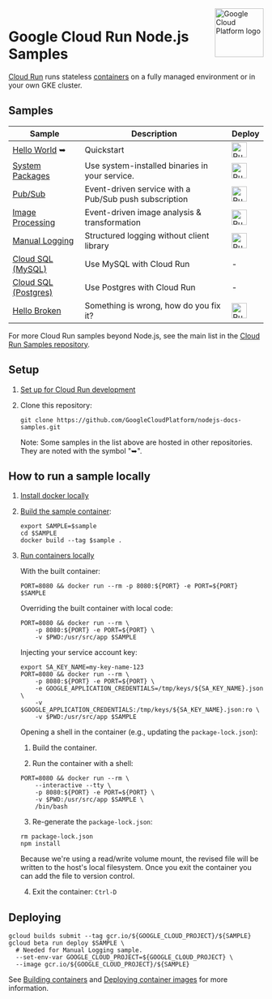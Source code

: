 <img src="https://avatars2.githubusercontent.com/u/2810941?v=3&s=96" alt="Google Cloud Platform logo" title="Google Cloud Platform" align="right" height="96" width="96"/>

# Google Cloud Run Node.js Samples

[Cloud Run][run_docs] runs stateless [containers](https://cloud.google.com/containers/) on a fully managed environment or in your own GKE cluster.

## Samples

|                 Sample                  |        Description       |     Deploy    |
| --------------------------------------- | ------------------------ | ------------- |
|[Hello World][helloworld]&nbsp;&#10149;  | Quickstart | [<img src="https://storage.googleapis.com/cloudrun/button.svg" alt="Run on Google Cloud" height="30"/>][run_button_helloworld] |
|[System Packages][system_package]       | Use system-installed binaries in your service. | [<img src="https://storage.googleapis.com/cloudrun/button.svg" alt="Run on Google Cloud" height="30">][run_button_system_package] |
|[Pub/Sub][pubsub]                        | Event-driven service with a Pub/Sub push subscription | [<img src="https://storage.googleapis.com/cloudrun/button.svg" alt="Run on Google Cloud" height="30"/>][run_button_pubsub] |
|[Image Processing][image_processing]     | Event-driven image analysis & transformation | [<img src="https://storage.googleapis.com/cloudrun/button.svg" alt="Run on Google Cloud" height="30"/>][run_button_image_processing] |
|[Manual Logging][manual_logging]         | Structured logging without client library | [<img src="https://storage.googleapis.com/cloudrun/button.svg" alt="Run on Google Cloud" height="30"/>][run_button_manual_logging] |
|[Cloud SQL (MySQL)][mysql]               | Use MySQL with Cloud Run | - |
|[Cloud SQL (Postgres)][postgres]         | Use Postgres with Cloud Run | - |
|[Hello Broken][hello_broken]             | Something is wrong, how do you fix it? | [<img src="https://storage.googleapis.com/cloudrun/button.svg" alt="Run on Google Cloud" height="30"/>][run_button_hello_broken] |

For more Cloud Run samples beyond Node.js, see the main list in the [Cloud Run Samples repository](https://github.com/GoogleCloudPlatform/cloud-run-samples).

## Setup

1. [Set up for Cloud Run development](https://cloud.google.com/run/docs/setup)

2. Clone this repository:

    ```
    git clone https://github.com/GoogleCloudPlatform/nodejs-docs-samples.git
    ```

    Note: Some samples in the list above are hosted in other repositories. They are noted with the symbol "&#10149;".


## How to run a sample locally

1. [Install docker locally](https://docs.docker.com/install/)

2. [Build the sample container](https://cloud.google.com/run/docs/building/containers#building_locally_and_pushing_using_docker):

    ```
    export SAMPLE=$sample
    cd $SAMPLE
    docker build --tag $sample .
    ```

3. [Run containers locally](https://cloud.google.com/run/docs/testing/local)

    With the built container:

    ```
    PORT=8080 && docker run --rm -p 8080:${PORT} -e PORT=${PORT} $SAMPLE
    ```

    Overriding the built container with local code:

    ```
    PORT=8080 && docker run --rm \
        -p 8080:${PORT} -e PORT=${PORT} \
        -v $PWD:/usr/src/app $SAMPLE
    ```

    Injecting your service account key:

    ```
    export SA_KEY_NAME=my-key-name-123
    PORT=8080 && docker run --rm \
        -p 8080:${PORT} -e PORT=${PORT} \
        -e GOOGLE_APPLICATION_CREDENTIALS=/tmp/keys/${SA_KEY_NAME}.json \
        -v $GOOGLE_APPLICATION_CREDENTIALS:/tmp/keys/${SA_KEY_NAME}.json:ro \
        -v $PWD:/usr/src/app $SAMPLE
    ```

    Opening a shell in the container (e.g., updating the `package-lock.json`):

    1. Build the container.

    2. Run the container with a shell:

    ```
    PORT=8080 && docker run --rm \
        --interactive --tty \
        -p 8080:${PORT} -e PORT=${PORT} \
        -v $PWD:/usr/src/app $SAMPLE \
        /bin/bash
    ```
    3. Re-generate the `package-lock.json`:

    ```
    rm package-lock.json
    npm install
    ```

    Because we're using a read/write volume mount, the revised file will be
    written to the host's local filesystem. Once you exit the container you can
    add the file to version control.

    4. Exit the container: `Ctrl-D`

## Deploying

```
gcloud builds submit --tag gcr.io/${GOOGLE_CLOUD_PROJECT}/${SAMPLE}
gcloud beta run deploy $SAMPLE \
  # Needed for Manual Logging sample.
  --set-env-var GOOGLE_CLOUD_PROJECT=${GOOGLE_CLOUD_PROJECT} \
  --image gcr.io/${GOOGLE_CLOUD_PROJECT}/${SAMPLE}
```

See [Building containers][run_build] and [Deploying container images][run_deploy]
for more information.

[run_docs]: https://cloud.google.com/run/docs/
[run_build]: https://cloud.google.com/run/docs/building/containers
[run_deploy]: https://cloud.google.com/run/docs/deploying
[helloworld]: https://github.com/knative/docs/tree/master/docs/serving/samples/hello-world/helloworld-nodejs
[system_package]: system-package/
[pubsub]: pubsub/
[image_processing]: image-processing/
[manual_logging]: logging-manual/
[mysql]: ../cloud-sql/mysql/mysql
[postgres]: ../cloud-sql/postgres/knex
[hello_broken]: hello-broken/
[run_button_helloworld]: https://deploy.cloud.run/?git_repo=https://github.com/knative/docs&dir=docs/serving/samples/hello-world/helloworld-nodejs
[run_button_system_package]: https://deploy.cloud.run/?git_repo=https://github.com/GoogleCloudPlatform/nodejs-docs-samples&dir=run/system-package
[run_button_pubsub]: https://deploy.cloud.run/?git_repo=https://github.com/GoogleCloudPlatform/nodejs-docs-samples&dir=run/pubsub
[run_button_image_processing]: https://deploy.cloud.run/?git_repo=https://github.com/GoogleCloudPlatform/nodejs-docs-samples&dir=run/image-processing
[run_button_manual_logging]: https://deploy.cloud.run/?git_repo=https://github.com/GoogleCloudPlatform/nodejs-docs-samples&dir=run/logging-manual
[run_button_hello_broken]: https://deploy.cloud.run/?git_repo=https://github.com/GoogleCloudPlatform/nodejs-docs-samples&dir=run/hello-broken
